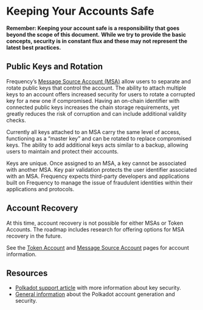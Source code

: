 # Keeping Your Accounts Safe

**Remember: Keeping your account safe is a responsibility that goes beyond the scope of this document.**
**While we try to provide the basic concepts, security is in constant flux and these may not represent the latest best practices.**

## Public Keys and Rotation

Frequency’s [Message Source Account (MSA)](./MessageSourceAccounts.md) allow users to separate and rotate public keys that control the account.
The ability to attach multiple keys to an account offers increased security for users to rotate a corrupted key for a new one if compromised.
Having an on-chain identifier with connected public keys increases the chain storage requirements, yet greatly reduces the risk of corruption and can include additional validity checks.

Currently all keys attached to an MSA carry the same level of access, functioning as a “master key” and can be rotated to replace compromised keys.
The ability to add additional keys acts similar to a backup, allowing users to maintain and protect their accounts.

Keys are unique.
Once assigned to an MSA, a key cannot be associated with another MSA.
Key pair validation protects the user identifier associated with an MSA.
Frequency expects third-party developers and applications built on Frequency to manage the issue of fraudulent identities within their applications and protocols.

## Account Recovery

At this time, account recovery is not possible for either MSAs or Token Accounts.
The roadmap includes research for offering options for MSA recovery in the future.

See the [Token Account](./TokenAccounts.md) and [Message Source Account](./MessageSourceAccounts.md) pages for account information.

## Resources

- [Polkadot support article](https://support.polkadot.network/support/solutions/articles/65000181874-how-to-store-your-mnemonic-phrase-and-backup-file-safely) with more information about key security.
- [General information](https://wiki.polkadot.network/docs/learn-account-generation) about the Polkadot account generation and security.
